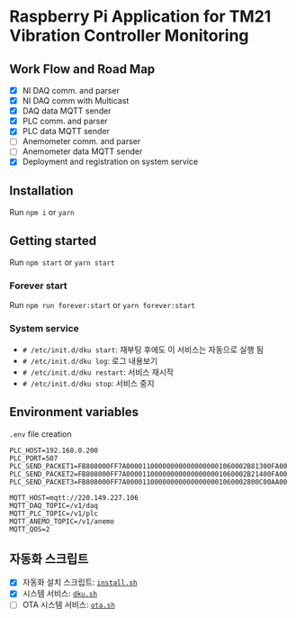 # Raspberry Pi Application for TM21 Vibration Controller Monitoring

## Work Flow and Road Map

- [x] NI DAQ comm. and parser
- [x] NI DAQ comm with Multicast
- [x] DAQ data MQTT sender
- [x] PLC comm. and parser
- [x] PLC data MQTT sender
- [ ] Anemometer comm. and parser
- [ ] Anemometer data MQTT sender
- [x] Deployment and registration on system service

## Installation

Run `npm i` or `yarn`

## Getting started

Run `npm start` or `yarn start`

### Forever start

Run `npm run forever:start` or `yarn forever:start`

### System service

- `# /etc/init.d/dku start`: 재부팅 후에도 이 서비스는 자동으로 실행 됨
- `# /etc/init.d/dku log`: 로그 내용보기
- `# /etc/init.d/dku restart`: 서비스 재시작
- `# /etc/init.d/dku stop`: 서비스 중지

## Environment variables

`.env` file creation

```env
PLC_HOST=192.168.0.200
PLC_PORT=507
PLC_SEND_PACKET1=FB808000FF7A000011000000000000000001060002B81300FA00
PLC_SEND_PACKET2=FB808000FF7A000011000000000000000001060002B21400FA00
PLC_SEND_PACKET3=FB808000FF7A000011000000000000000001060002800C00AA00

MQTT_HOST=mqtt://220.149.227.106
MQTT_DAQ_TOPIC=/v1/daq
MQTT_PLC_TOPIC=/v1/plc
MQTT_ANEMO_TOPIC=/v1/anemo
MQTT_QOS=2
```

## 자동화 스크립트

- [x] 자동화 설치 스크립트: [`install.sh`](scripts/install.sh)
- [x] 시스템 서비스: [`dku.sh`](scripts/dku.sh)
- [ ] OTA 시스템 서비스: [`ota.sh`](scripts/ota.sh)
